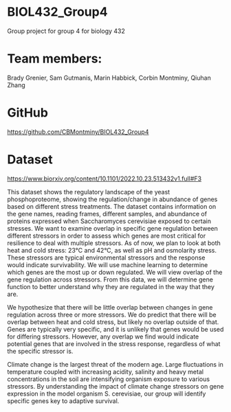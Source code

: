 # BIOL432_Group4
Group project for group 4 for biology 432
# Team members:
Brady Grenier, Sam Gutmanis, Marin Habbick, Corbin Montminy, Qiuhan Zhang
# GitHub
https://github.com/CBMontminy/BIOL432_Group4
# Dataset
https://www.biorxiv.org/content/10.1101/2022.10.23.513432v1.full#F3

This dataset shows the regulatory landscape of the yeast phosphoproteome, showing the regulation/change in abundance of genes based on different stress treatments. The dataset contains information on the gene names, reading frames, different samples, and abundance of proteins expressed when Saccharomyces cerevisiae exposed to certain stresses. We want to examine overlap in specific gene regulation between different stressors in order to assess which genes are most critical for resilience to deal with multiple stressors.  As of now, we plan to look at both heat and cold stress: 23°C and 42°C, as well as pH and osmolarity stress. These stressors are typical environmental stressors and the response would indicate survivability.  We will use machine learning to determine which genes are the most up or down regulated.  We will view overlap of the gene regulation across stressors.  From this data, we will determine gene function to better understand why they are regulated in the way that they are.

We hypothesize that there will be little overlap between changes in gene regulation across three or more stressors.  We do predict that there will be overlap between heat and cold stress, but likely no overlap outside of that. Genes are typically very specific, and it is unlikely that genes would be used for differing stressors.  However, any overlap we find would indicate potential genes that are involved in the stress response, regardless of what the specific stressor is.

Climate change is the largest threat of the modern age. Large fluctuations in temperature coupled with increasing acidity, salinity and heavy metal concentrations in the soil are intensifying organism exposure to various stressors. By understanding the impact of climate change stressors on gene expression in the model organism S. cerevisiae, our group will identify specific genes key to adaptive survival. 
